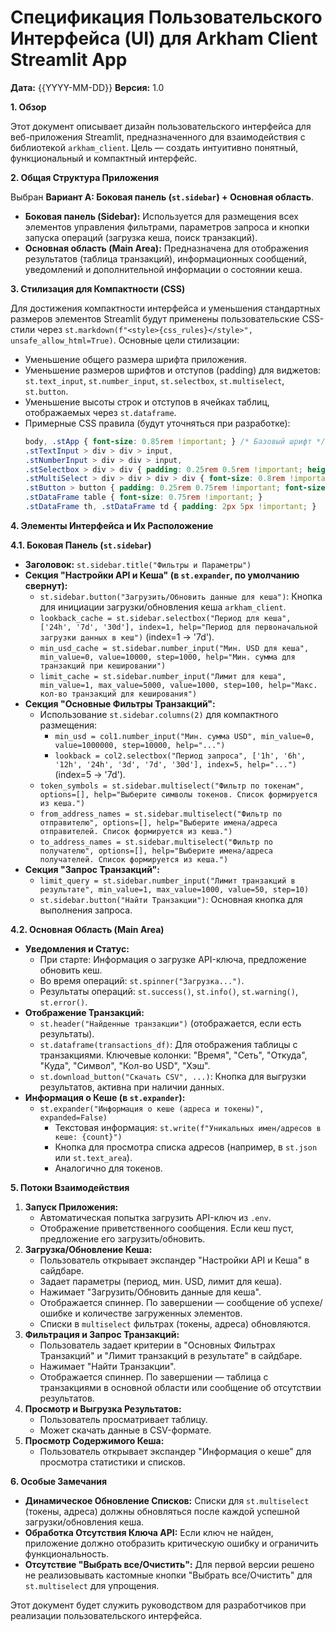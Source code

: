 # Спецификация Пользовательского Интерфейса (UI) для Arkham Client Streamlit App

**Дата:** {{YYYY-MM-DD}} <!-- Замени на текущую дату -->
**Версия:** 1.0

**1. Обзор**

Этот документ описывает дизайн пользовательского интерфейса для веб-приложения Streamlit, предназначенного для взаимодействия с библиотекой `arkham_client`. Цель — создать интуитивно понятный, функциональный и компактный интерфейс.

**2. Общая Структура Приложения**

Выбран **Вариант A: Боковая панель (`st.sidebar`) + Основная область**.

*   **Боковая панель (Sidebar):** Используется для размещения всех элементов управления фильтрами, параметров запроса и кнопки запуска операций (загрузка кеша, поиск транзакций).
*   **Основная область (Main Area):** Предназначена для отображения результатов (таблица транзакций), информационных сообщений, уведомлений и дополнительной информации о состоянии кеша.

**3. Стилизация для Компактности (CSS)**

Для достижения компактности интерфейса и уменьшения стандартных размеров элементов Streamlit будут применены пользовательские CSS-стили через `st.markdown(f"<style>{css_rules}</style>", unsafe_allow_html=True)`.
Основные цели стилизации:
*   Уменьшение общего размера шрифта приложения.
*   Уменьшение размеров шрифтов и отступов (padding) для виджетов: `st.text_input`, `st.number_input`, `st.selectbox`, `st.multiselect`, `st.button`.
*   Уменьшение высоты строк и отступов в ячейках таблиц, отображаемых через `st.dataframe`.
*   Примерные CSS правила (будут уточняться при разработке):
    ```css
    body, .stApp { font-size: 0.85rem !important; } /* Базовый шрифт */
    .stTextInput > div > div > input, 
    .stNumberInput > div > div > input,
    .stSelectbox > div > div { padding: 0.25rem 0.5rem !important; height: auto !important; font-size: 0.8rem !important; }
    .stMultiSelect > div > div > div > div { font-size: 0.8rem !important; padding: 0.1rem 0.3rem !important;}
    .stButton > button { padding: 0.25rem 0.75rem !important; font-size: 0.8rem !important; }
    .stDataFrame table { font-size: 0.75rem !important; }
    .stDataFrame th, .stDataFrame td { padding: 2px 5px !important; }
    ```

**4. Элементы Интерфейса и Их Расположение**

**4.1. Боковая Панель (`st.sidebar`)**

*   **Заголовок:** `st.sidebar.title("Фильтры и Параметры")`
*   **Секция "Настройки API и Кеша" (в `st.expander`, по умолчанию свернут):**
    *   `st.sidebar.button("Загрузить/Обновить данные для кеша")`: Кнопка для инициации загрузки/обновления кеша `arkham_client`.
    *   `lookback_cache = st.sidebar.selectbox("Период для кеша", ['24h', '7d', '30d'], index=1, help="Период для первоначальной загрузки данных в кеш")` (index=1 -> '7d').
    *   `min_usd_cache = st.sidebar.number_input("Мин. USD для кеша", min_value=0, value=10000, step=1000, help="Мин. сумма для транзакций при кешировании")`
    *   `limit_cache = st.sidebar.number_input("Лимит для кеша", min_value=1, max_value=5000, value=1000, step=100, help="Макс. кол-во транзакций для кеширования")`
*   **Секция "Основные Фильтры Транзакций":**
    *   Использование `st.sidebar.columns(2)` для компактного размещения:
        *   `min_usd = col1.number_input("Мин. сумма USD", min_value=0, value=1000000, step=10000, help="...")`
        *   `lookback = col2.selectbox("Период запроса", ['1h', '6h', '12h', '24h', '3d', '7d', '30d'], index=5, help="...")` (index=5 -> '7d').
    *   `token_symbols = st.sidebar.multiselect("Фильтр по токенам", options=[], help="Выберите символы токенов. Список формируется из кеша.")`
    *   `from_address_names = st.sidebar.multiselect("Фильтр по отправителю", options=[], help="Выберите имена/адреса отправителей. Список формируется из кеша.")`
    *   `to_address_names = st.sidebar.multiselect("Фильтр по получателю", options=[], help="Выберите имена/адреса получателей. Список формируется из кеша.")`
*   **Секция "Запрос Транзакций":**
    *   `limit_query = st.sidebar.number_input("Лимит транзакций в результате", min_value=1, max_value=1000, value=50, step=10)`
    *   `st.sidebar.button("Найти Транзакции")`: Основная кнопка для выполнения запроса.

**4.2. Основная Область (Main Area)**

*   **Уведомления и Статус:**
    *   При старте: Информация о загрузке API-ключа, предложение обновить кеш.
    *   Во время операций: `st.spinner("Загрузка...")`.
    *   Результаты операций: `st.success()`, `st.info()`, `st.warning()`, `st.error()`.
*   **Отображение Транзакций:**
    *   `st.header("Найденные транзакции")` (отображается, если есть результаты).
    *   `st.dataframe(transactions_df)`: Для отображения таблицы с транзакциями. Ключевые колонки: "Время", "Сеть", "Откуда", "Куда", "Символ", "Кол-во USD", "Хэш".
    *   `st.download_button("Скачать CSV", ...)`: Кнопка для выгрузки результатов, активна при наличии данных.
*   **Информация о Кеше (в `st.expander`):**
    *   `st.expander("Информация о кеше (адреса и токены)", expanded=False)`
        *   Текстовая информация: `st.write(f"Уникальных имен/адресов в кеше: {count}")`
        *   Кнопка для просмотра списка адресов (например, в `st.json` или `st.text_area`).
        *   Аналогично для токенов.

**5. Потоки Взаимодействия**

1.  **Запуск Приложения:**
    *   Автоматическая попытка загрузить API-ключ из `.env`.
    *   Отображение приветственного сообщения. Если кеш пуст, предложение его загрузить/обновить.
2.  **Загрузка/Обновление Кеша:**
    *   Пользователь открывает экспандер "Настройки API и Кеша" в сайдбаре.
    *   Задает параметры (период, мин. USD, лимит для кеша).
    *   Нажимает "Загрузить/Обновить данные для кеша".
    *   Отображается спиннер. По завершении — сообщение об успехе/ошибке и количестве загруженных элементов.
    *   Списки в `multiselect` фильтрах (токены, адреса) обновляются.
3.  **Фильтрация и Запрос Транзакций:**
    *   Пользователь задает критерии в "Основных Фильтрах Транзакций" и "Лимит транзакций в результате" в сайдбаре.
    *   Нажимает "Найти Транзакции".
    *   Отображается спиннер. По завершении — таблица с транзакциями в основной области или сообщение об отсутствии результатов.
4.  **Просмотр и Выгрузка Результатов:**
    *   Пользователь просматривает таблицу.
    *   Может скачать данные в CSV-формате.
5.  **Просмотр Содержимого Кеша:**
    *   Пользователь открывает экспандер "Информация о кеше" для просмотра статистики и списков.

**6. Особые Замечания**

*   **Динамическое Обновление Списков:** Списки для `st.multiselect` (токены, адреса) должны обновляться после каждой успешной загрузки/обновления кеша.
*   **Обработка Отсутствия Ключа API:** Если ключ не найден, приложение должно отобразить критическую ошибку и ограничить функциональность.
*   **Отсутствие "Выбрать все/Очистить":** Для первой версии решено не реализовывать кастомные кнопки "Выбрать все/Очистить" для `st.multiselect` для упрощения.

Этот документ будет служить руководством для разработчиков при реализации пользовательского интерфейса. 